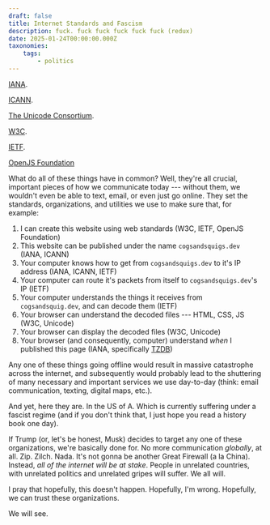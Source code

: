 ```yaml
---
draft: false
title: Internet Standards and Fascism
description: fuck. fuck fuck fuck fuck fuck (redux)
date: 2025-01-24T00:00:00.000Z
taxonomies:
    tags:
        - politics
---
```


[IANA](https://www.iana.org/).

[ICANN](https://www.icann.org/en/beginners).

[The Unicode Consortium](https://home.unicode.org/).

[W3C](https://www.w3.org).

[IETF](https://www.ietf.org/).

[OpenJS Foundation](https://openjsf.org/)

What do all of these things have in common? Well, they're all crucial, important pieces of how we communicate today --- without them, we wouldn't even be able to text, email, or even just go online. They set the standards, organizations, and utilities we use to make sure that, for example:

1. I can create this website using web standards (W3C, IETF, OpenJS Foundation)
2. This website can be published under the name `cogsandsquigs.dev` (IANA, ICANN)
3. Your computer knows how to get from `cogsandsquigs.dev` to it's IP address (IANA, ICANN, IETF)
4. Your computer can route it's packets from itself to `cogsandsquigs.dev`'s IP (IETF)
5. Your computer understands the things it receives from `cogsandsquig.dev`, and can decode them (IETF)
6. Your browser can understand the decoded files --- HTML, CSS, JS (W3C, Unicode)
7. Your browser can display the decoded files (W3C, Unicode)
8. Your browser (and consequently, computer) understand _when_ I published this page (IANA, specifically [TZDB](https://www.iana.org/time-zones))

Any one of these things going offline would result in massive catastrophe across the internet, and subsequently would probably lead to the shuttering of many necessary and important services we use day-to-day (think: email communication, texting, digital maps, etc.).

And yet, here they are. In the US of A. Which is currently suffering under a fascist regime (and if you don't think
that, I just hope you read a history book one day).

If Trump (or, let's be honest, Musk) decides to target any one of these organizations, we're basically done for. No more
communication _globally_, at all. Zip. Zilch. Nada. It's not gonna be another Great Firewall (a la China). Instead, _all
of the internet will be at stake_. People in unrelated countries, with unrelated politics and unrelated gripes will
suffer. We all will.

I pray that hopefully, this doesn't happen. Hopefully, I'm wrong. Hopefully, we can trust these organizations.

We will see.
